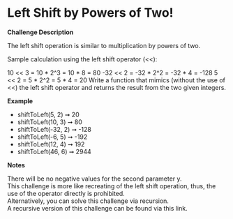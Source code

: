 <h1>Left Shift by Powers of Two!</h1> 

<p><strong>Challenge Description</strong></p>

<p>The left shift operation is similar to multiplication by powers of two.

Sample calculation using the left shift operator (<<):

10 << 3 = 10 * 2^3 = 10 * 8 = 80
-32 << 2 = -32 * 2^2 = -32 * 4 = -128
5 << 2 = 5 * 2^2 = 5 * 4 = 20
Write a function that mimics (without the use of <<) the left shift operator and returns the result from the two given integers.</p>

<p><strong>Example</strong></p> 

<ul>
<li>shiftToLeft(5, 2) ➞ 20</li>
<li>shiftToLeft(10, 3) ➞ 80</li>
<li>shiftToLeft(-32, 2) ➞ -128</li>
<li>shiftToLeft(-6, 5) ➞ -192</li>
<li>shiftToLeft(12, 4) ➞ 192</li>
<li>shiftToLeft(46, 6) ➞ 2944</li>
</ul>

<p><strong>Notes</strong></p>

There will be no negative values for the second parameter y.
<br>
This challenge is more like recreating of the left shift operation, thus, the use of the operator directly is prohibited.
<br>
Alternatively, you can solve this challenge via recursion.
<br>
A recursive version of this challenge can be found via this link.
